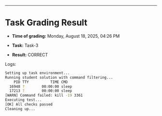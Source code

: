
---
# Task Grading Result

- **Time of grading:** Monday, August 18, 2025, 04:26 PM

- **Task:** Task-3

- **Result:** CORRECT


Logs:
```bash
Setting up task environment...
Running student solution with command filtering...
    PID TTY          TIME CMD
  16948 ?        00:00:00 sleep
  17213 ?        00:00:00 sleep
[WARN] Command failed: kill -19 3361
Executing test...
[OK] All checks passed
Cleaning up...
```
